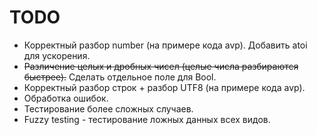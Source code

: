 # TODO

* Корректный разбор number (на примере кода avp). Добавить atoi для ускорения.
* ~~Различение целых и дробных чисел (целые числа разбираются быстрее).~~ Сделать отдельное поле для Bool.
* Корректный разбор строк + разбор UTF8 (на примере кода avp).
* Обработка ошибок.
* Тестирование более сложных случаев.
* Fuzzy testing - тестирование ложных данных всех видов.

